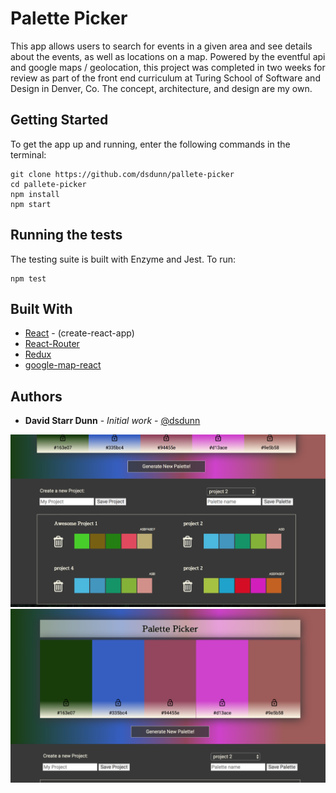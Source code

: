 # Palette Picker

This app allows users to search for events in a given area and see details about the events, as well as locations on a map. Powered by the eventful api and google maps / geolocation, this project was completed in two weeks for review as part of the front end curriculum at Turing School of Software and Design in Denver, Co. The concept, architecture, and design are my own.

## Getting Started

To get the app up and running, enter the following commands in the terminal:

```
git clone https://github.com/dsdunn/pallete-picker
cd pallete-picker
npm install
npm start
```

## Running the tests

The testing suite is built with Enzyme and Jest. To run:

```
npm test
```


## Built With

* [React](https://reactjs.org/) - (create-react-app)
* [React-Router](https://reacttraining.com/react-router/web/guides/philosophy) 
* [Redux](https://redux.js.org/)
* [google-map-react](https://www.npmjs.com/package/google-map-react) 


## Authors

* **David Starr Dunn** - *Initial work* - [@dsdunn](https://github.com/dsdunn)


![top](./palette-picker1.png)
![bottom](./palette-picker2.png)

